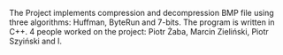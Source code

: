 The Project implements compression and decompression BMP file using three algorithms: Huffman, ByteRun and 7-bits. 
The program is written in C++. 
4 people worked on the project: Piotr Żaba, Marcin Zieliński, Piotr Szyiński and I.
